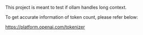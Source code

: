 This project is meant to test
if ollam handles long context.

To get accurate information of
token count, please refer below:

https://platform.openai.com/tokenizer